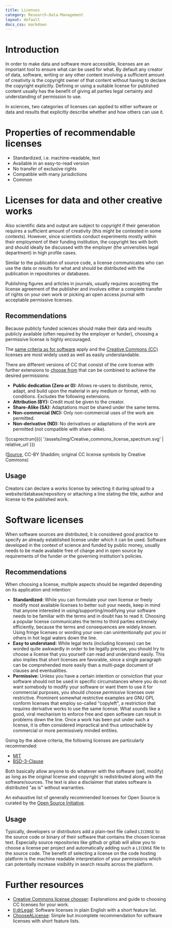 ```yaml
---
title: Licenses
category: Research-Data-Management
layout: default
docs_css: markdown
---
```



# Introduction
In order to make data and software more accessible, licenses are an important tool to ensure what can be used for what.
By default any creator of data, software, writing or any other content involving a sufficient amount of creativity is the copyright owner of that content without having to declare the copyright explicitly.
Defining or using a suitable license for published content usually has the benefit of giving all parties legal certainty and understanding of permission to use.

In sciences, two categories of licenses can applied to either software or data and results that explicitly describe whether and how others can use it.

# Properties of recommendable licenses
* Standardized, i.e. machine-readable, text
* Available in an easy-to-read version
* No transfer of exclusive rights
* Compatible with many jurisdictions
* Common

# Licenses for data and other creative works
Also scientific data and output are subject to copyright if their generation requires a sufficient amount of creativity (this might be contested in some contexts).
However, since scientists conduct experiments mostly within their employment of their funding institution, the copyright lies with both and should ideally be discussed with the employer (the universities legal department) in high profile cases.

Similar to the publication of source code, a license communicates who can use the data or results for what and should be distributed with the publication in repositories or databases.

Publishing figures and articles in journals, usually requires accepting the license agreement of the publisher and involves either a complete transfer of rights on your own work or picking an open access journal with acceptable permissive licenses.


## Recommendations
Because publicly funded sciences should make their data and results publicly available (often required by the employer or funder), choosing a permissive license is highly encouraged.

The [same criteria as for software](#software-licenses) apply and the [Creative Commons (CC)](https://creativecommons.org) licenses are most widely used as well as easily understandable.

There are different versions of CC that consist of the core license with further extensions to [choose from](https://creativecommons.org/choose) that can be combined to achieve the desired permissions:

- **Public dedication (Zero or 0):** Allows re-users to distribute, remix, adapt, and build upon the material in any medium or format, with no conditions. Excludes the following extensions.
- **Attribution (BY):** Credit must be given to the creator.
- **Share-Alike (SA):** Adaptations must be shared under the same terms.
- **Non-commercial (NC):** Only non-commercial uses of the work are permitted.
- **Non-derivative (ND):** No derivatives or adaptations of the work are permitted (not compatible with share-alike).


![ccsprectrum]({{ '/assets/img/Creative_commons_license_spectrum.svg' | relative_url }})

([Source](https://commons.wikimedia.org/wiki/File:Creative_commons_license_spectrum.svg), CC-BY Shaddim; original CC license symbols by Creative Commons)


## Usage
Creators can declare a works license by selecting it during upload to a website/database/repository or attaching a line stating the title, author and license to the published work.

# Software licenses
When software sources are distributed, it is considered good practice to specify an already established license under which it can be used.
Software developed in the context of science and funded by public money, usually needs to be made available free of charge and in open source by requirements of the funder or the governing institution's policies.


## Recommendations
When choosing a license, multiple aspects should be regarded depending on its application and intention:

- **Standardized:** While you can formulate your own license or freely modify most available licenses to better suit your needs, keep in mind that anyone interested in using/supporting/modifying your software needs to be familiar with the terms and in doubt has to read it.
Choosing a popular license communicates the terms to third parties extremely efficiently, because the terms and consequences are widely known.
Using fringe licenses or wording your own can unintentionally put you or others in hot legal waters down the line.
- **Easy to understand:** While legal texts (including licenses) can be worded quite awkwardly in order to be legally precise, you should try to choose a license that you yourself can read and understand easily.
This also implies that short licenses are favorable, since a single paragraph can be comprehended more easily than a multi-page document of clauses and eventualities.
- **Permissive:** Unless you have a certain intention or conviction that your software should not be used in specific circumstances where you do not want somebody to modify your software or want them to use it for commercial purposes, you should choose *permissive* licenses over restrictive.
Prominent somewhat restrictive examples are GNU GPL conform licenses that employ so-called "copyleft", a restriction that requires derivative works to use the same license.
What sounds like a good, viral mechanism to enforce free and open software can result in problems down the line.
Once a work has been put under such a license, it is often considered impractical and thus untouchable by commercial or more permissively minded entities.

Going by the above criteria, the following licenses are particularly recommended:

- [MIT](https://choosealicense.com/licenses/mit/)
- [BSD-3-Clause](https://opensource.org/licenses/BSD-3-Clause)

Both basically allow anyone to do whatever with the software (sell, modify) as long as the original license and copyright is redistributed along with the software/sources.
The text is also a disclaimer that states software is distributed "as is" without warranties.

An exhaustive list of generally recommended licenses for Open Source is curated by the [Open Source Initiative](https://opensource.org/licenses).


## Usage
Typically, developers or distributors add a plain-text file called `LICENSE` to the source code or binary of their software that contains the chosen license text.
Especially source repositories like github or gitlab will allow you to choose a license per project and automatically adding such a `LICENSE` file to the source code.
The benefit of selecting a license on the code hosting platform is the machine readable interpretation of your permissions which can potentially increase visibility in search results across the platform.

# Further resources

- [Creative Commons license chooser](https://creativecommons.org/choose): Explanations and guide to choosing CC licenses for your work.
- [tl;drLegal](https://tldrlegal.com/): Software licenses in plain English with a short feature list.
- [ChooseALicense](https://choosealicense.com/licenses/): Simple but incomplete recommendation for software licenses with short feature lists.
